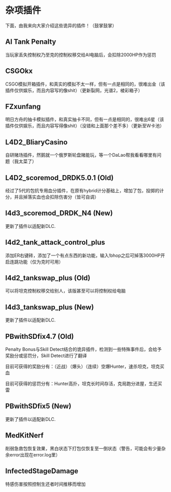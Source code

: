 # 杂项插件
下面，由我来向大家介绍这些诡异的插件！（鼓掌鼓掌）

## AI Tank Penalty
当玩家丢失控制权乃至克的控制权移交给AI电脑后，会扣除2000HP作为惩罚

## CSGOkx
CSGO模拟开箱插件，和真实的模拟不太一样，但有一点是相同的，很难出金（该插件仅供娱乐，而且内容写的像shit）（更新裂网，光谱2，棱彩箱子）

## FZxunfang
明日方舟的抽卡模拟插件，和真实抽卡不同，但有一点是相同的，很难出6星（该插件仅供娱乐，而且内容写得像shit）（没错和上面那个差不多）（更新至W卡池）

## L4D2_BliaryCasino
自研赌场插件，然鹅就一个俄罗斯轮盘赌能玩，等一个DaLao帮我看看哪里有问题（我太菜了）

## L4D2_scoremod_DRDK5.0.1 (Old)
经过了5代的包抗专用血分插件，在原有hybrid计分基础上，增加了包，投掷的计分，并且掉落实血也会扣除伤害分（皆可自调）

## l4d3_scoremod_DRDK_N4 (New)
更新了插件以适配新DLC.

## l4d2_tank_attack_control_plus
添加ER右键砖，添加了一个有点东西的新功能，输入!bhop之后可掉落3000HP开启连跳功能（仅为克时可用）

## l4d2_tankswap_plus (Old)
可以将坦克控制权移交给别人，该版甚至可以将控制权给电脑

## l4d3_tankswap_plus (New)
更新了插件以适配新DLC.

## PBwithSDfix4.7 (Old)
Penalty Bonus与Skill Detect结合的诡异插件，检测到一些特殊事件后，会给予奖励分或惩罚分，Skill Detect进行了翻译

目前可获得的奖励分有：（近战）（爆头）（连续）空爆Hunter，速杀坦克，坦克买血

目前可获得的惩罚分有：Hunter高扑，坦克长时间存活，克局跑分进屋，生还买雷

## PBwithSDfix5 (New)
更新了插件以适配新DLC.

## MedKitNerf
削弱急救包恢复效果，黑白状态下打包仅恢复至一倒状态（警告，可能会有少量杂余error出现在error.log里）

## InfectedStageDamage
特感伤害按照控制生还者时间推移而增加
